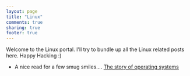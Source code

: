 ```yaml
---
layout: page
title: "Linux"
comments: true
sharing: true
footer: true
---
```


Welcome to the Linux portal. I'll try to bundle up all the Linux related posts here. Happy Hacking :)

* A nice read for a few smug smiles.... [The story of operating systems](http://muthusblog.com/blog/2015/01/19/the-story-of-operating-systems/)

